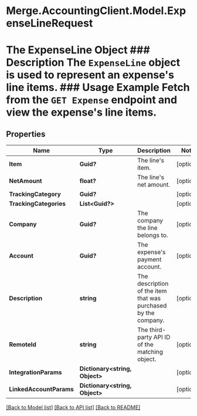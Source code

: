 # Merge.AccountingClient.Model.ExpenseLineRequest
# The ExpenseLine Object ### Description The `ExpenseLine` object is used to represent an expense's line items.  ### Usage Example Fetch from the `GET Expense` endpoint and view the expense's line items.

## Properties

Name | Type | Description | Notes
------------ | ------------- | ------------- | -------------
**Item** | **Guid?** | The line&#39;s item. | [optional] 
**NetAmount** | **float?** | The line&#39;s net amount. | [optional] 
**TrackingCategory** | **Guid?** |  | [optional] 
**TrackingCategories** | **List&lt;Guid?&gt;** |  | [optional] 
**Company** | **Guid?** | The company the line belongs to. | [optional] 
**Account** | **Guid?** | The expense&#39;s payment account. | [optional] 
**Description** | **string** | The description of the item that was purchased by the company. | [optional] 
**RemoteId** | **string** | The third-party API ID of the matching object. | [optional] 
**IntegrationParams** | **Dictionary&lt;string, Object&gt;** |  | [optional] 
**LinkedAccountParams** | **Dictionary&lt;string, Object&gt;** |  | [optional] 

[[Back to Model list]](../README.md#documentation-for-models) [[Back to API list]](../README.md#documentation-for-api-endpoints) [[Back to README]](../README.md)


